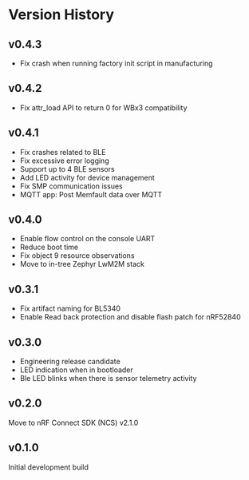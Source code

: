 # Version History

## v0.4.3
- Fix crash when running factory init script in manufacturing

## v0.4.2
- Fix attr_load API to return 0 for WBx3 compatibility

## v0.4.1
- Fix crashes related to BLE
- Fix excessive error logging
- Support up to 4 BLE sensors
- Add LED activity for device management
- Fix SMP communication issues
- MQTT app: Post Memfault data over MQTT

## v0.4.0
- Enable flow control on the console UART
- Reduce boot time
- Fix object 9 resource observations
- Move to in-tree Zephyr LwM2M stack

## v0.3.1
- Fix artifact naming for BL5340
- Enable Read back protection and disable flash patch for nRF52840

## v0.3.0
- Engineering release candidate
- LED indication when in bootloader
- Ble LED blinks when there is sensor telemetry activity

## v0.2.0
Move to nRF Connect SDK (NCS) v2.1.0

## v0.1.0
Initial development build